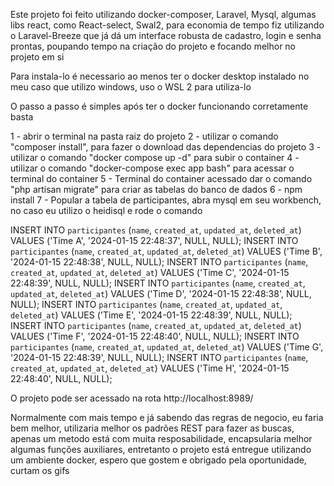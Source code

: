 Este projeto foi feito utilizando docker-composer, Laravel, Mysql, algumas libs react, como React-select, Swal2, para economia de tempo fiz utilizando o Laravel-Breeze que já dá um interface robusta de cadastro, login e senha prontas, poupando tempo na criação do projeto e focando melhor no projeto em si

Para instala-lo é necessario ao menos ter o docker desktop instalado no meu caso que utilizo windows, uso o WSL 2 para utiliza-lo

O passo a passo é simples após ter o docker funcionando corretamente basta

1 - abrir o terminal na pasta raiz do projeto
2 - utilizar o comando "composer install", para fazer o download das dependencias do projeto
3 - utilizar o comando "docker compose up -d" para subir o container
4 - utilizar o comando "docker-compose exec app bash" para acessar o terminal do container
5 - Terminal do container acessado dar o comando "php artisan migrate" para criar as tabelas do banco de dados
6 - npm install
7 - Popular a tabela de participantes, abra mysql em seu workbench, no caso eu utilizo o heidisql e rode o comando

INSERT INTO `participantes` (`name`, `created_at`, `updated_at`, `deleted_at`) VALUES ('Time A', '2024-01-15 22:48:37', NULL, NULL);
INSERT INTO `participantes` (`name`, `created_at`, `updated_at`, `deleted_at`) VALUES ('Time B', '2024-01-15 22:48:38', NULL, NULL);
INSERT INTO `participantes` (`name`, `created_at`, `updated_at`, `deleted_at`) VALUES ('Time C', '2024-01-15 22:48:39', NULL, NULL);
INSERT INTO `participantes` (`name`, `created_at`, `updated_at`, `deleted_at`) VALUES ('Time D', '2024-01-15 22:48:38', NULL, NULL);
INSERT INTO `participantes` (`name`, `created_at`, `updated_at`, `deleted_at`) VALUES ('Time E', '2024-01-15 22:48:39', NULL, NULL);
INSERT INTO `participantes` (`name`, `created_at`, `updated_at`, `deleted_at`) VALUES ('Time F', '2024-01-15 22:48:40', NULL, NULL);
INSERT INTO `participantes` (`name`, `created_at`, `updated_at`, `deleted_at`) VALUES ('Time G', '2024-01-15 22:48:39', NULL, NULL);
INSERT INTO `participantes` (`name`, `created_at`, `updated_at`, `deleted_at`) VALUES ('Time H', '2024-01-15 22:48:40', NULL, NULL);




O projeto pode ser acessado na rota http://localhost:8989/

Normalmente com mais tempo e já sabendo das regras de negocio, eu faria bem melhor, utilizaria melhor os padrões REST para fazer as buscas, apenas um metodo está com muita resposabilidade, encapsularia melhor algumas funções auxiliares, entretanto o projeto está entregue utilizando um ambiente docker, espero que gostem e obrigado pela oportunidade, curtam os gifs
